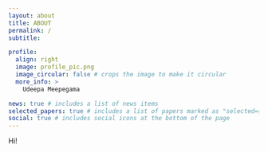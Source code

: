 ```yaml
---
layout: about
title: ABOUT
permalink: /
subtitle:

profile:
  align: right
  image: profile_pic.png
  image_circular: false # crops the image to make it circular
  more_info: >
    Udeepa Meepegama

news: true # includes a list of news items
selected_papers: true # includes a list of papers marked as "selected={true}"
social: true # includes social icons at the bottom of the page
---
```


Hi!
